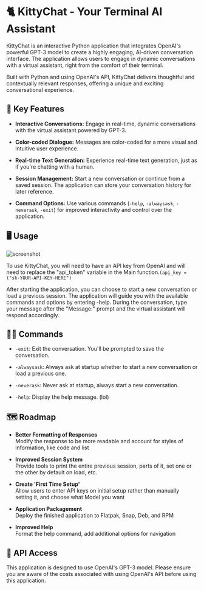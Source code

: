 # 🐈 KittyChat - Your Terminal AI Assistant

KittyChat is an interactive Python application that integrates OpenAI's powerful GPT-3 model to create a highly engaging, AI-driven conversation interface. The application allows users to engage in dynamic conversations with a virtual assistant, right from the comfort of their terminal.

Built with Python and using OpenAI's API, KittyChat delivers thoughtful and contextually relevant responses, offering a unique and exciting conversational experience.

## 🔑 Key Features

- **Interactive Conversations:** Engage in real-time, dynamic conversations with the virtual assistant powered by GPT-3.

- **Color-coded Dialogue:** Messages are color-coded for a more visual and intuitive user experience.

- **Real-time Text Generation:** Experience real-time text generation, just as if you're chatting with a human.

- **Session Management:** Start a new conversation or continue from a saved session. The application can store your conversation history for later reference.

- **Command Options:** Use various commands (`-help`, `-alwaysask`, `-neverask`, `-exit`) for improved interactivity and control over the application.

## 🖥️ Usage

![screenshot](https://github.com/mrcafune/KittyChat/assets/101951803/fe8de2ec-ee43-4643-96fc-8f85b82b4b20)

To use KittyChat, you will need to have an API key from OpenAI and will need to replace the "api_token" variable in the Main function.`(api_key = ("sk-YOUR-API-KEY-HERE")`

After starting the application, you can choose to start a new conversation or load a previous session. The application will guide you with the available commands and options by entering -help. During the conversation, type your message after the "Message:" prompt and the virtual assistant will respond accordingly.

## 👩‍💻 Commands

- `-exit`: Exit the conversation. You'll be prompted to save the conversation.

- `-alwaysask`: Always ask at startup whether to start a new conversation or load a previous one.

- `-neverask`: Never ask at startup, always start a new conversation.

- `-help`: Display the help message. (lol)

## 🗺️ Roadmap 

- **Better Formatting of Responses**<br />
Modify the response to be more readable and account for styles of information, like code and list

- **Improved Session System**<br />
Provide tools to print the entire previous session, parts of it, set one or the other by default on load, etc.

- **Create 'First Time Setup'**<br />
Allow users to enter API keys on initial setup rather than manually setting it, and choose what Model you want

- **Application Packagement**<br />
Deploy the finished application to Flatpak, Snap, Deb, and RPM

- **Improved Help**<br />
  Format the help command, add additional options for navigation

## 🫰 API Access

This application is designed to use OpenAI's GPT-3 model. Please ensure you are aware of the costs associated with using OpenAI's API before using this application.
